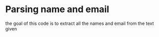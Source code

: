 # Parsing name and email
the goal of this code is to extract all the names and email from the text given
